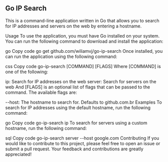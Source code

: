 ## Go IP Search
This is a command-line application written in Go that allows you to search for IP addresses and servers on the web by entering a hostname.

Usage
To use the application, you must have Go installed on your system. You can run the following command to download and install the application:

go
Copy code
go get github.com/wiliamvj/go-ip-search
Once installed, you can run the application using the following command:

css
Copy code
go-ip-search [COMMAND] [FLAGS]
Where [COMMAND] is one of the following:

ip: Search for IP addresses on the web
server: Search for servers on the web
And [FLAGS] is an optional list of flags that can be passed to the command. The available flags are:

--host: The hostname to search for. Defaults to github.com.br
Examples
To search for IP addresses using the default hostname, run the following command:

go
Copy code
go-ip-search ip
To search for servers using a custom hostname, run the following command:

sql
Copy code
go-ip-search server --host google.com
Contributing
If you would like to contribute to this project, please feel free to open an issue or submit a pull request. Your feedback and contributions are greatly appreciated!
